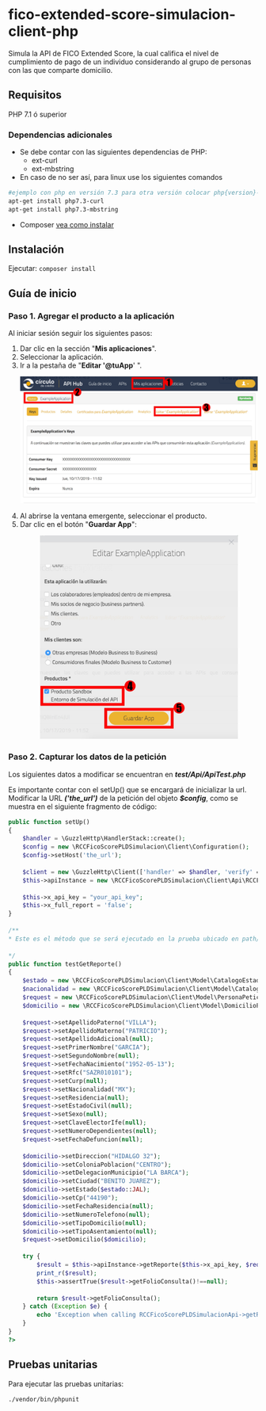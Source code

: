 # fico-extended-score-simulacion-client-php

Simula la API de FICO Extended Score, la cual califica el nivel de cumplimiento de pago de un individuo considerando al grupo de personas con las que comparte domicilio.

## Requisitos

PHP 7.1 ó superior

### Dependencias adicionales
- Se debe contar con las siguientes dependencias de PHP:
    - ext-curl
    - ext-mbstring
- En caso de no ser así, para linux use los siguientes comandos

```sh
#ejemplo con php en versión 7.3 para otra versión colocar php{version}-curl
apt-get install php7.3-curl
apt-get install php7.3-mbstring
```
- Composer [vea como instalar][1]

## Instalación

Ejecutar: `composer install`

## Guía de inicio

### Paso 1. Agregar el producto a la aplicación

Al iniciar sesión seguir los siguientes pasos:

 1. Dar clic en la sección "**Mis aplicaciones**".
 2. Seleccionar la aplicación.
 3. Ir a la pestaña de "**Editar '@tuApp**' ".
    <p align="center">
      <img src="https://github.com/APIHub-CdC/imagenes-cdc/blob/master/edit_applications.jpg" width="900">
    </p>
 4. Al abrirse la ventana emergente, seleccionar el producto.
 5. Dar clic en el botón "**Guardar App**":
    <p align="center">
      <img src="https://github.com/APIHub-CdC/imagenes-cdc/blob/master/selected_product.jpg" width="400">
    </p>

### Paso 2. Capturar los datos de la petición

Los siguientes datos a modificar se encuentran en ***test/Api/ApiTest.php***

Es importante contar con el setUp() que se encargará de inicializar la url. Modificar la URL ***('the_url')*** de la petición del objeto ***$config***, como se muestra en el siguiente fragmento de código:

```php
public function setUp()
{
    $handler = \GuzzleHttp\HandlerStack::create();
    $config = new \RCCFicoScorePLDSimulacion\Client\Configuration();
    $config->setHost('the_url');

    $client = new \GuzzleHttp\Client(['handler' => $handler, 'verify' => false]);
    $this->apiInstance = new \RCCFicoScorePLDSimulacion\Client\Api\RCCFicoScorePLDSimulacionApi($client, $config);

    $this->x_api_key = "your_api_key";
    $this->x_full_report = 'false';   
}      

/**
* Este es el método que se será ejecutado en la prueba ubicado en path/to/repository/test/Api/ApiTest.php 

*/
public function testGetReporte()
{
    $estado = new \RCCFicoScorePLDSimulacion\Client\Model\CatalogoEstados();
    $nacionalidad = new \RCCFicoScorePLDSimulacion\Client\Model\CatalogoEstados();
    $request = new \RCCFicoScorePLDSimulacion\Client\Model\PersonaPeticion();
    $domicilio = new \RCCFicoScorePLDSimulacion\Client\Model\DomicilioPeticion();        

    $request->setApellidoPaterno("VILLA");
    $request->setApellidoMaterno("PATRICIO");
    $request->setApellidoAdicional(null);
    $request->setPrimerNombre("GARCIA");
    $request->setSegundoNombre(null);
    $request->setFechaNacimiento("1952-05-13");
    $request->setRfc("SAZR010101");
    $request->setCurp(null);
    $request->setNacionalidad("MX");
    $request->setResidencia(null);
    $request->setEstadoCivil(null);
    $request->setSexo(null);
    $request->setClaveElectorIfe(null);
    $request->setNumeroDependientes(null);
    $request->setFechaDefuncion(null);

    $domicilio->setDireccion("HIDALGO 32");
    $domicilio->setColoniaPoblacion("CENTRO");
    $domicilio->setDelegacionMunicipio("LA BARCA");
    $domicilio->setCiudad("BENITO JUAREZ");
    $domicilio->setEstado($estado::JAL);
    $domicilio->setCp("44190");
    $domicilio->setFechaResidencia(null);
    $domicilio->setNumeroTelefono(null);
    $domicilio->setTipoDomicilio(null);
    $domicilio->setTipoAsentamiento(null);
    $request->setDomicilio($domicilio);

    try {
        $result = $this->apiInstance->getReporte($this->x_api_key, $request, $this->x_full_report);
        print_r($result);
        $this->assertTrue($result->getFolioConsulta()!==null);

        return $result->getFolioConsulta();
    } catch (Exception $e) {
        echo 'Exception when calling RCCFicoScorePLDSimulacionApi->getReporte: ', $e->getMessage(), PHP_EOL;
    }
}  
?>
```
## Pruebas unitarias

Para ejecutar las pruebas unitarias:

```sh
./vendor/bin/phpunit
```

[1]: https://getcomposer.org/doc/00-intro.md#installation-linux-unix-macos

